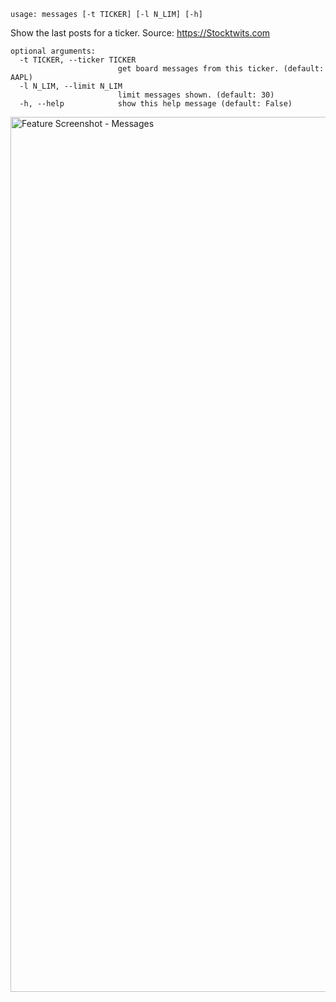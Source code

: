 ```
usage: messages [-t TICKER] [-l N_LIM] [-h]
```

Show the last posts for a ticker. Source: https://Stocktwits.com

```
optional arguments:
  -t TICKER, --ticker TICKER
                        get board messages from this ticker. (default: AAPL)
  -l N_LIM, --limit N_LIM
                        limit messages shown. (default: 30)
  -h, --help            show this help message (default: False)
```

<img width="1400" alt="Feature Screenshot - Messages" src="https://user-images.githubusercontent.com/25267873/108612310-448e2680-73df-11eb-8fa8-b619c6269742.png"/>
